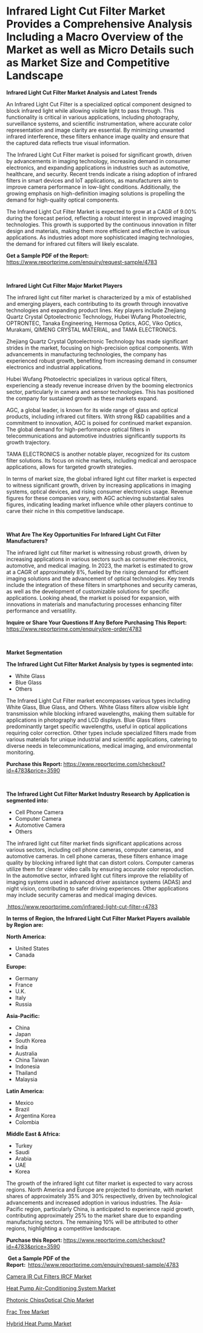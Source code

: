 <p><h1>Infrared Light Cut Filter Market Provides a Comprehensive Analysis Including a Macro Overview of the Market as well as Micro Details such as Market Size and Competitive Landscape</h1></p><p><strong>Infrared Light Cut Filter Market Analysis and Latest Trends</strong></p>
<p><p>An Infrared Light Cut Filter is a specialized optical component designed to block infrared light while allowing visible light to pass through. This functionality is critical in various applications, including photography, surveillance systems, and scientific instrumentation, where accurate color representation and image clarity are essential. By minimizing unwanted infrared interference, these filters enhance image quality and ensure that the captured data reflects true visual information.</p><p>The Infrared Light Cut Filter market is poised for significant growth, driven by advancements in imaging technology, increasing demand in consumer electronics, and expanding applications in industries such as automotive, healthcare, and security. Recent trends indicate a rising adoption of infrared filters in smart devices and IoT applications, as manufacturers aim to improve camera performance in low-light conditions. Additionally, the growing emphasis on high-definition imaging solutions is propelling the demand for high-quality optical components.</p><p>The Infrared Light Cut Filter Market is expected to grow at a CAGR of 9.00% during the forecast period, reflecting a robust interest in improved imaging technologies. This growth is supported by the continuous innovation in filter design and materials, making them more efficient and effective in various applications. As industries adopt more sophisticated imaging technologies, the demand for infrared cut filters will likely escalate.</p></p>
<p><strong>Get a Sample PDF of the Report:&nbsp;</strong> <a href="https://www.reportprime.com/enquiry/request-sample/4783">https://www.reportprime.com/enquiry/request-sample/4783</a></p>
<p>&nbsp;</p>
<p><strong>Infrared Light Cut Filter Major Market Players</strong></p>
<p><p>The infrared light cut filter market is characterized by a mix of established and emerging players, each contributing to its growth through innovative technologies and expanding product lines. Key players include Zhejiang Quartz Crystal Optoelectronic Technology, Hubei Wufang Photoelectric, OPTRONTEC, Tanaka Engineering, Hermosa Optics, AGC, Viko Optics, Murakami, QIMENG CRYSTAL MATERIAL, and TAMA ELECTRONICS.</p><p>Zhejiang Quartz Crystal Optoelectronic Technology has made significant strides in the market, focusing on high-precision optical components. With advancements in manufacturing technologies, the company has experienced robust growth, benefiting from increasing demand in consumer electronics and industrial applications.</p><p>Hubei Wufang Photoelectric specializes in various optical filters, experiencing a steady revenue increase driven by the booming electronics sector, particularly in camera and sensor technologies. This has positioned the company for sustained growth as these markets expand.</p><p>AGC, a global leader, is known for its wide range of glass and optical products, including infrared cut filters. With strong R&D capabilities and a commitment to innovation, AGC is poised for continued market expansion. The global demand for high-performance optical filters in telecommunications and automotive industries significantly supports its growth trajectory.</p><p>TAMA ELECTRONICS is another notable player, recognized for its custom filter solutions. Its focus on niche markets, including medical and aerospace applications, allows for targeted growth strategies.</p><p>In terms of market size, the global infrared light cut filter market is expected to witness significant growth, driven by increasing applications in imaging systems, optical devices, and rising consumer electronics usage. Revenue figures for these companies vary, with AGC achieving substantial sales figures, indicating leading market influence while other players continue to carve their niche in this competitive landscape.</p></p>
<p>&nbsp;</p>
<p><strong>What Are The Key Opportunities For Infrared Light Cut Filter Manufacturers?</strong></p>
<p><p>The infrared light cut filter market is witnessing robust growth, driven by increasing applications in various sectors such as consumer electronics, automotive, and medical imaging. In 2023, the market is estimated to grow at a CAGR of approximately 8%, fueled by the rising demand for efficient imaging solutions and the advancement of optical technologies. Key trends include the integration of these filters in smartphones and security cameras, as well as the development of customizable solutions for specific applications. Looking ahead, the market is poised for expansion, with innovations in materials and manufacturing processes enhancing filter performance and versatility.</p></p>
<p><strong>Inquire or Share Your Questions If Any Before Purchasing This Report:</strong> <a href="https://www.reportprime.com/enquiry/pre-order/4783">https://www.reportprime.com/enquiry/pre-order/4783</a></p>
<p>&nbsp;</p>
<p><strong>Market Segmentation</strong></p>
<p><strong>The Infrared Light Cut Filter Market Analysis by types is segmented into:</strong></p>
<p><ul><li>White Glass</li><li>Blue Glass</li><li>Others</li></ul></p>
<p><p>The Infrared Light Cut Filter market encompasses various types including White Glass, Blue Glass, and Others. White Glass filters allow visible light transmission while blocking infrared wavelengths, making them suitable for applications in photography and LCD displays. Blue Glass filters predominantly target specific wavelengths, useful in optical applications requiring color correction. Other types include specialized filters made from various materials for unique industrial and scientific applications, catering to diverse needs in telecommunications, medical imaging, and environmental monitoring.</p></p>
<p><strong>Purchase this Report:&nbsp;</strong><a href="https://www.reportprime.com/checkout?id=4783&price=3590">https://www.reportprime.com/checkout?id=4783&price=3590</a></p>
<p>&nbsp;</p>
<p><strong>The Infrared Light Cut Filter Market Industry Research by Application is segmented into:</strong></p>
<p><ul><li>Cell Phone Camera</li><li>Computer Camera</li><li>Automotive Camera</li><li>Others</li></ul></p>
<p><p>The infrared light cut filter market finds significant applications across various sectors, including cell phone cameras, computer cameras, and automotive cameras. In cell phone cameras, these filters enhance image quality by blocking infrared light that can distort colors. Computer cameras utilize them for clearer video calls by ensuring accurate color reproduction. In the automotive sector, infrared light cut filters improve the reliability of imaging systems used in advanced driver assistance systems (ADAS) and night vision, contributing to safer driving experiences. Other applications may include security cameras and medical imaging devices.</p></p>
<p><a href="https://www.reportprime.com/infrared-light-cut-filter-r4783">&nbsp;https://www.reportprime.com/infrared-light-cut-filter-r4783</a></p>
<p><strong>In terms of Region, the Infrared Light Cut Filter Market Players available by Region are:</strong></p>
<p>
    <p> <strong> North America: </strong>
        <ul>
            <li>United States</li>
            <li>Canada</li>
        </ul>
        </p> 
    <p> <strong> Europe: </strong>
        <ul>
            <li>Germany</li>
            <li>France</li>
            <li>U.K.</li>
            <li>Italy</li>
            <li>Russia</li>
        </ul>
        </p> 
    <p> <strong> Asia-Pacific: </strong>
        <ul>
            <li>China</li>
            <li>Japan</li>
            <li>South Korea</li>
            <li>India</li>
            <li>Australia</li>
            <li>China Taiwan</li>
            <li>Indonesia</li>
            <li>Thailand</li>
            <li>Malaysia</li>
        </ul>
        </p> 
    <p> <strong> Latin America: </strong>
        <ul>
            <li>Mexico</li>
            <li>Brazil</li>
            <li>Argentina Korea</li>
            <li>Colombia</li>
        </ul>
        </p> 
    <p> <strong> Middle East & Africa: </strong>
        <ul>
            <li>Turkey</li>
            <li>Saudi</li>
            <li>Arabia</li>
            <li>UAE</li>
            <li>Korea</li>
        </ul>
    </p>
    </p>
<p><p>The growth of the infrared light cut filter market is expected to vary across regions. North America and Europe are projected to dominate, with market shares of approximately 35% and 30% respectively, driven by technological advancements and increased adoption in various industries. The Asia-Pacific region, particularly China, is anticipated to experience rapid growth, contributing approximately 25% to the market share due to expanding manufacturing sectors. The remaining 10% will be attributed to other regions, highlighting a competitive landscape.</p></p>
<p><strong>Purchase this Report: </strong><a href="https://www.reportprime.com/checkout?id=4783&price=3590">https://www.reportprime.com/checkout?id=4783&price=3590</a></p>
<p>&nbsp;<strong>Get a Sample PDF of the Report:&nbsp;&nbsp;</strong><a href="https://www.reportprime.com/enquiry/request-sample/4783">https://www.reportprime.com/enquiry/request-sample/4783</a></p>
<p><strong></strong></p>
<p><p><a href="https://github.com/elizabethdagraca/Market-Research-Report-List-4/blob/main/camera-ir-cut-filters-ircf-market.md">Camera IR Cut Filters IRCF Market</a></p><p><a href="https://issuu.com/reportprime-2/docs/heat-pump-air-conditioning-system-m_acf4b58128463a">Heat Pump Air-Conditioning System Market</a></p><p><a href="https://github.com/SanjidaMahmud81/Market-Research-Report-List-1/blob/main/photonic-chipsoptical-chip-market.md">Photonic ChipsOptical Chip Market</a></p><p><a href="https://www.linkedin.com/pulse/how-regional-global-trends-shaping-frac-tree-market-year-2024-hgumc?trackingId=6rxxF65fRxCzhXVY905k7w%3D%3D">Frac Tree Market</a></p><p><a href="https://issuu.com/reportprime-2/docs/hybrid-heat-pump-market-size-2030.p_d904c1a7c41e12">Hybrid Heat Pump Market</a></p></p>